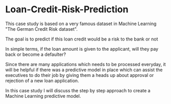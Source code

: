 # Loan-Credit-Risk-Prediction
This case study is based on a very famous dataset in Machine Learning "The German Credit Risk dataset".

The goal is to predict if this loan credit would be a risk to the bank or not

In simple terms, if the loan amount is given to the applicant, will they pay back or become a defaulter?

Since there are many applications which needs to be processed everyday, it will be helpful if there was a predictive model in place which can assist the executives to do their job by giving them a heads up about approval or rejection of a new loan application.

In this case study I will discuss the step by step approach to create a Machine Learning predictive model.
